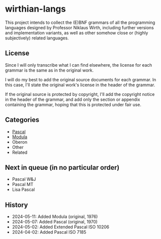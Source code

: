 # wirthian-langs

This project intends to collect the (E)BNF grammars of all the programming languages designed by Professor Niklaus Wirth, including further versions and implementation variants, as well as other somehow close or (highly subjectively) related languages.

## License

Since I will only transcribe what I can find elsewhere, the license for each grammar is the same as in the original work.

I will do my best to add the original source documents for each grammar. In this case, I'll state the original work's license in the header of the grammar.

If the original source is protected by copyright, I'll add the copyright notice in the header of the grammar, and add only the section or appendix containing the grammar, hoping that this is protected under fair use.

## Categories

- [Pascal](pascal/README.md)
- [Modula](modula/README.md)
- Oberon
- Other
- Related

## Next in queue (in no particular order)

- Pascal W&J
- Pascal MT
- Lisa Pascal

## History

- 2024-05-11: Added Modula (original, 1976)
- 2024-05-07: Added Pascal (original, 1970)
- 2024-05-02: Added Extended Pascal ISO 10206
- 2024-04-02: Added Pascal ISO 7185
